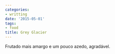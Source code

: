 ```yaml
---
categories:
- writting
date: '2015-05-01'
tags:
- food
title: Grey Glacier
---
```


Frutado mais amargo e um pouco azedo, agradável.